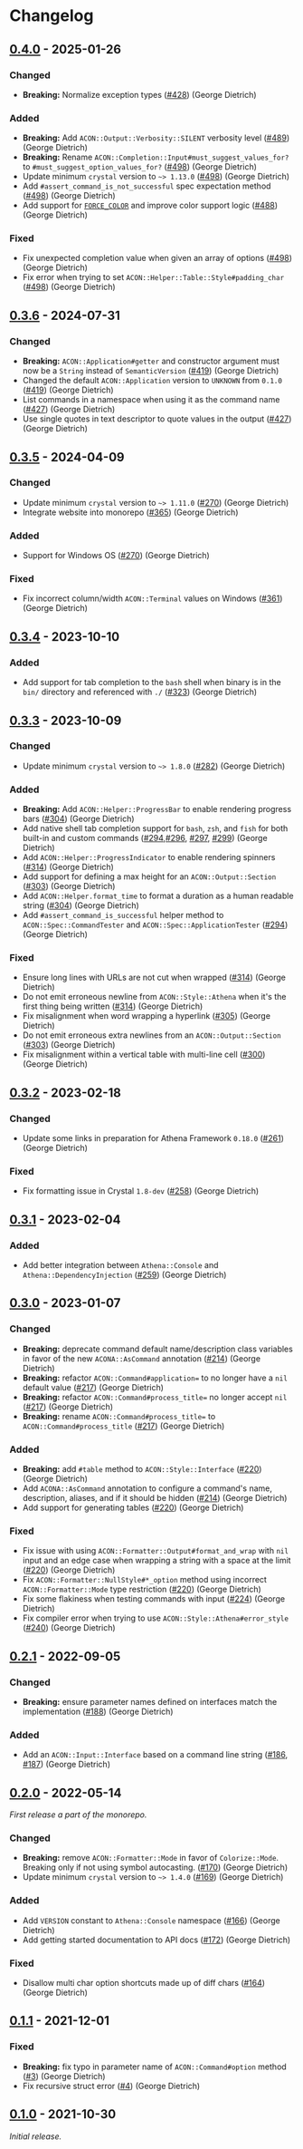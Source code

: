 # Changelog

## [0.4.0] - 2025-01-26

### Changed

- **Breaking:** Normalize exception types ([#428](https://github.com/athena-framework/athena/pull/428)) (George Dietrich)

### Added

- **Breaking:** Add `ACON::Output::Verbosity::SILENT` verbosity level ([#489](https://github.com/athena-framework/athena/pull/489)) (George Dietrich)
- **Breaking:** Rename `ACON::Completion::Input#must_suggest_values_for?` to `#must_suggest_option_values_for?` ([#498](https://github.com/athena-framework/athena/pull/498)) (George Dietrich)
- Update minimum `crystal` version to `~> 1.13.0` ([#498](https://github.com/athena-framework/athena/pull/498)) (George Dietrich)
- Add `#assert_command_is_not_successful` spec expectation method ([#498](https://github.com/athena-framework/athena/pull/498)) (George Dietrich)
- Add support for [`FORCE_COLOR`](https://force-color.org/) and improve color support logic ([#488](https://github.com/athena-framework/athena/pull/488)) (George Dietrich)

### Fixed

- Fix unexpected completion value when given an array of options ([#498](https://github.com/athena-framework/athena/pull/498)) (George Dietrich)
- Fix error when trying to set `ACON::Helper::Table::Style#padding_char` ([#498](https://github.com/athena-framework/athena/pull/498)) (George Dietrich)

## [0.3.6] - 2024-07-31

### Changed

- **Breaking:** `ACON::Application#getter` and constructor argument must now be a `String` instead of `SemanticVersion` ([#419](https://github.com/athena-framework/athena/pull/419)) (George Dietrich)
- Changed the default `ACON::Application` version to `UNKNOWN` from `0.1.0` ([#419](https://github.com/athena-framework/athena/pull/419)) (George Dietrich)
- List commands in a namespace when using it as the command name ([#427](https://github.com/athena-framework/athena/pull/427)) (George Dietrich)
- Use single quotes in text descriptor to quote values in the output ([#427](https://github.com/athena-framework/athena/pull/427)) (George Dietrich)

## [0.3.5] - 2024-04-09

### Changed

- Update minimum `crystal` version to `~> 1.11.0` ([#270](https://github.com/athena-framework/athena/pull/270)) (George Dietrich)
- Integrate website into monorepo ([#365](https://github.com/athena-framework/athena/pull/365)) (George Dietrich)

### Added

- Support for Windows OS ([#270](https://github.com/athena-framework/athena/pull/270)) (George Dietrich)

### Fixed

- Fix incorrect column/width `ACON::Terminal` values on Windows ([#361](https://github.com/athena-framework/athena/pull/361)) (George Dietrich)

## [0.3.4] - 2023-10-10

### Added

- Add support for tab completion to the `bash` shell when binary is in the `bin/` directory and referenced with `./` ([#323](https://github.com/athena-framework/athena/pull/323)) (George Dietrich)

## [0.3.3] - 2023-10-09

### Changed

- Update minimum `crystal` version to `~> 1.8.0` ([#282](https://github.com/athena-framework/athena/pull/282)) (George Dietrich)

### Added

- **Breaking:** Add `ACON::Helper::ProgressBar` to enable rendering progress bars ([#304](https://github.com/athena-framework/athena/pull/304)) (George Dietrich)
- Add native shell tab completion support for `bash`, `zsh`, and `fish` for both built-in and custom commands ([#294](https://github.com/athena-framework/athena/pull/294),[#296](https://github.com/athena-framework/athena/pull/296), [#297](https://github.com/athena-framework/athena/pull/297), [#299](https://github.com/athena-framework/athena/pull/299)) (George Dietrich)
- Add `ACON::Helper::ProgressIndicator` to enable rendering spinners ([#314](https://github.com/athena-framework/athena/pull/314)) (George Dietrich)
- Add support for defining a max height for an `ACON::Output::Section` ([#303](https://github.com/athena-framework/athena/pull/303)) (George Dietrich)
- Add `ACON::Helper.format_time` to format a duration as a human readable string ([#304](https://github.com/athena-framework/athena/pull/304)) (George Dietrich)
- Add `#assert_command_is_successful` helper method to `ACON::Spec::CommandTester` and `ACON::Spec::ApplicationTester` ([#294](https://github.com/athena-framework/athena/pull/294)) (George Dietrich)

### Fixed

- Ensure long lines with URLs are not cut when wrapped ([#314](https://github.com/athena-framework/athena/pull/314)) (George Dietrich)
- Do not emit erroneous newline from `ACON::Style::Athena` when it's the first thing being written ([#314](https://github.com/athena-framework/athena/pull/314)) (George Dietrich)
- Fix misalignment when word wrapping a hyperlink ([#305](https://github.com/athena-framework/athena/pull/305)) (George Dietrich)
- Do not emit erroneous extra newlines from an `ACON::Output::Section` ([#303](https://github.com/athena-framework/athena/pull/303)) (George Dietrich)
- Fix misalignment within a vertical table with multi-line cell ([#300](https://github.com/athena-framework/athena/pull/300)) (George Dietrich)

## [0.3.2] - 2023-02-18

### Changed

- Update some links in preparation for Athena Framework `0.18.0` ([#261](https://github.com/athena-framework/athena/pull/261)) (George Dietrich)

### Fixed

- Fix formatting issue in Crystal `1.8-dev` ([#258](https://github.com/athena-framework/athena/pull/258)) (George Dietrich)

## [0.3.1] - 2023-02-04

### Added

- Add better integration between `Athena::Console` and `Athena::DependencyInjection` ([#259](https://github.com/athena-framework/athena/pull/259)) (George Dietrich)

## [0.3.0] - 2023-01-07

### Changed

- **Breaking:** deprecate command default name/description class variables in favor of the new `ACONA::AsCommand` annotation ([#214](https://github.com/athena-framework/athena/pull/214)) (George Dietrich)
- **Breaking:** refactor `ACON::Command#application=` to no longer have a `nil` default value ([#217](https://github.com/athena-framework/athena/pull/217)) (George Dietrich)
- **Breaking:** refactor `ACON::Command#process_title=` no longer accept `nil` ([#217](https://github.com/athena-framework/athena/pull/217)) (George Dietrich)
- **Breaking:** rename `ACON::Command#process_title=` to `ACON::Command#process_title` ([#217](https://github.com/athena-framework/athena/pull/217)) (George Dietrich)

### Added

- **Breaking:** add `#table` method to `ACON::Style::Interface` ([#220](https://github.com/athena-framework/athena/pull/220)) (George Dietrich)
- Add `ACONA::AsCommand` annotation to configure a command's name, description, aliases, and if it should be hidden ([#214](https://github.com/athena-framework/athena/pull/214)) (George Dietrich)
- Add support for generating tables ([#220](https://github.com/athena-framework/athena/pull/220)) (George Dietrich)

### Fixed

- Fix issue with using `ACON::Formatter::Output#format_and_wrap` with `nil` input and an edge case when wrapping a string with a space at the limit ([#220](https://github.com/athena-framework/athena/pull/220)) (George Dietrich)
- Fix `ACON::Formatter::NullStyle#*_option` method using incorrect `ACON::Formatter::Mode` type restriction ([#220](https://github.com/athena-framework/athena/pull/220)) (George Dietrich)
- Fix some flakiness when testing commands with input ([#224](https://github.com/athena-framework/athena/pull/224)) (George Dietrich)
- Fix compiler error when trying to use `ACON::Style::Athena#error_style` ([#240](https://github.com/athena-framework/athena/pull/240)) (George Dietrich)

## [0.2.1] - 2022-09-05

### Changed

- **Breaking:** ensure parameter names defined on interfaces match the implementation ([#188](https://github.com/athena-framework/athena/pull/188)) (George Dietrich)

### Added

- Add an `ACON::Input::Interface` based on a command line string ([#186](https://github.com/athena-framework/athena/pull/186), [#187](https://github.com/athena-framework/athena/pull/187)) (George Dietrich)

## [0.2.0] - 2022-05-14

_First release a part of the monorepo._

### Changed

- **Breaking:** remove `ACON::Formatter::Mode` in favor of `Colorize::Mode`. Breaking only if not using symbol autocasting. ([#170](https://github.com/athena-framework/athena/pull/170)) (George Dietrich)
- Update minimum `crystal` version to `~> 1.4.0` ([#169](https://github.com/athena-framework/athena/pull/169)) (George Dietrich)

### Added

- Add `VERSION` constant to `Athena::Console` namespace ([#166](https://github.com/athena-framework/athena/pull/166)) (George Dietrich)
- Add getting started documentation to API docs ([#172](https://github.com/athena-framework/athena/pull/172)) (George Dietrich)

### Fixed

- Disallow multi char option shortcuts made up of diff chars ([#164](https://github.com/athena-framework/athena/pull/164)) (George Dietrich)

## [0.1.1] - 2021-12-01

### Fixed

- **Breaking:** fix typo in parameter name of `ACON::Command#option` method ([#3](https://github.com/athena-framework/console/pull/3)) (George Dietrich)
- Fix recursive struct error ([#4](https://github.com/athena-framework/console/pull/4)) (George Dietrich)

## [0.1.0] - 2021-10-30

_Initial release._

[0.4.0]: https://github.com/athena-framework/console/releases/tag/v0.4.0
[0.3.6]: https://github.com/athena-framework/console/releases/tag/v0.3.6
[0.3.5]: https://github.com/athena-framework/console/releases/tag/v0.3.5
[0.3.4]: https://github.com/athena-framework/console/releases/tag/v0.3.4
[0.3.3]: https://github.com/athena-framework/console/releases/tag/v0.3.3
[0.3.2]: https://github.com/athena-framework/console/releases/tag/v0.3.2
[0.3.1]: https://github.com/athena-framework/console/releases/tag/v0.3.1
[0.3.0]: https://github.com/athena-framework/console/releases/tag/v0.3.0
[0.2.1]: https://github.com/athena-framework/console/releases/tag/v0.2.1
[0.2.0]: https://github.com/athena-framework/console/releases/tag/v0.2.0
[0.1.1]: https://github.com/athena-framework/console/releases/tag/v0.1.1
[0.1.0]: https://github.com/athena-framework/console/releases/tag/v0.1.0
